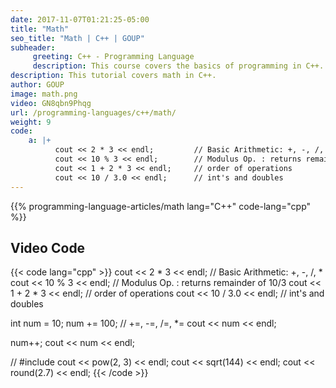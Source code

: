 ```yaml
---
date: 2017-11-07T01:21:25-05:00
title: "Math"
seo_title: "Math | C++ | GOUP"
subheader:
     greeting: C++ - Programming Language
     description: This course covers the basics of programming in C++. Work your way through the videos/articles and I'll teach you everything you need to know to start your programming journey!
description: This tutorial covers math in C++.
author: GOUP
image: math.png
video: GN8qbn9Phqg
url: /programming-languages/c++/math/
weight: 9
code:
    a: |+
          cout << 2 * 3 << endl;         // Basic Arithmetic: +, -, /, *
          cout << 10 % 3 << endl;        // Modulus Op. : returns remainder of 10/3
          cout << 1 + 2 * 3 << endl;     // order of operations
          cout << 10 / 3.0 << endl;      // int's and doubles
---
```


{{% programming-language-articles/math lang="C++" code-lang="cpp" %}}

## Video Code

{{< code lang="cpp" >}}
cout << 2 * 3 << endl;         // Basic Arithmetic: +, -, /, *
cout << 10 % 3 << endl;        // Modulus Op. : returns remainder of 10/3
cout << 1 + 2 * 3 << endl;     // order of operations
cout << 10 / 3.0 << endl;      // int's and doubles


int num = 10;
num += 100; // +=, -=, /=, *=
cout << num << endl;

num++;
cout << num << endl;

// #include <cmath>
cout << pow(2, 3) << endl;
cout << sqrt(144) << endl;
cout << round(2.7) << endl;
{{< /code >}}